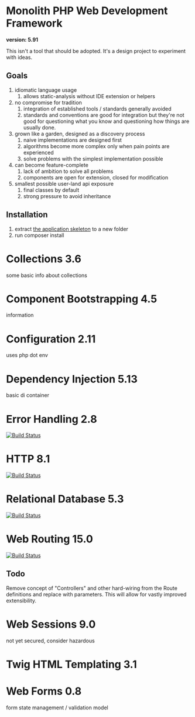 # Monolith PHP Web Development Framework

**version: 5.91**

This isn't a tool that should be adopted. It's a design project to experiment with ideas.

## Goals

1. idiomatic language usage
    1. allows static-analysis without IDE extension or helpers
2. no compromise for tradition
    1. integration of established tools / standards generally avoided
    2. standards and conventions are good for integration but they're not good for questioning what you know and questioning how things are usually done.
3. grown like a garden, designed as a discovery process
    1. naive implementations are designed first
    2. algorithms become more complex only when pain points are experienced
    3. solve problems with the simplest implementation possible
4. can become feature-complete
    1. lack of ambition to solve all problems
    2. components are open for extension, closed for modification
5. smallest possible user-land api exposure
    1. final classes by default
    2. strong pressure to avoid inheritance

## Installation

1. extract [the application skeleton](https://github.com/monolith-php/application-skeleton/archive/master.zip) to a new folder
2. run composer install
# Collections 3.6

some basic info about collections

# Component Bootstrapping 4.5

information

# Configuration 2.11

uses php dot env

# Dependency Injection 5.13

basic di container

# Error Handling 2.8

[![Build Status](https://travis-ci.org/monolith-php/error-handling.svg?branch=master)](https://travis-ci.org/monolith-php/error-handling)

# HTTP 8.1

[![Build Status](https://travis-ci.org/monolith-php/http.svg?branch=master)](https://travis-ci.org/monolith-php/http)
# Relational Database 5.3

[![Build Status](https://travis-ci.org/monolith-php/relational-database.svg?branch=master)](https://travis-ci.org/monolith-php/relational-database)
# Web Routing 15.0

[![Build Status](https://travis-ci.org/monolith-php/web-routing.svg?branch=master)](https://travis-ci.org/monolith-php/web-routing)

## Todo

Remove concept of "Controllers" and other hard-wiring from the Route definitions and replace with parameters. This will allow for vastly improved extensibility.
# Web Sessions 9.0

not yet secured, consider hazardous
# Twig HTML Templating 3.1


# Web Forms 0.8

form state management / validation model

